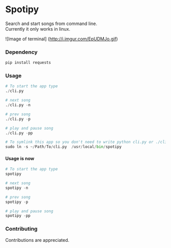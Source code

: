 Spotipy
=============

Search and start songs from command line.<br>
Currently it only works in linux.<br>

![Image of terminal]
(http://i.imgur.com/EpUDMJo.gif)

### Dependency
```bash
pip install requests
```

### Usage
```python
# To start the app type
./cli.py

# next song
./cli.py -n

# prev song
./cli.py -p

# play and pause song
./cli.py -pp
```

```python
# To symlink this app so you don't need to write python cli.py or ./cli.py do this:
sudo ln -s ~/Path/To/cli.py  /usr/local/bin/spotipy
```

#### Usage is now
```python
# To start the app type
spotipy

# next song
spotipy -n

# prev song
spotipy -p

# play and pause song
spotipy -pp

```

### Contributing
Contributions are appreciated.
